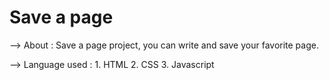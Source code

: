 # Save a page

--> About : Save a page project, you can write and save your favorite page.

--> Language used : 
    1. HTML
    2. CSS
    3. Javascript
